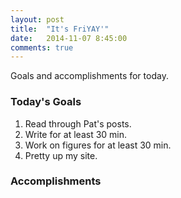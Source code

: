 ```yaml
---
layout: post
title:  "It's FriYAY'"
date:   2014-11-07 8:45:00
comments: true
---
```


Goals and accomplishments for today.

### Today's Goals
1. Read through Pat's posts.
2. Write for at least 30 min.
3. Work on figures for at least 30 min.
4. Pretty up my site.

### Accomplishments




